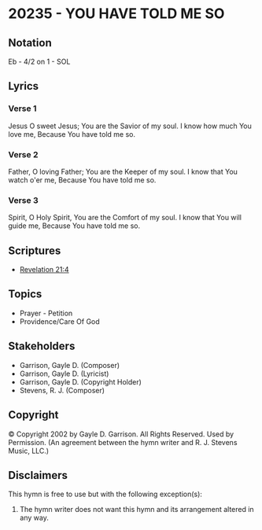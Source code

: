 # 20235 - YOU HAVE TOLD ME SO

## Notation

Eb - 4/2 on 1 - SOL

## Lyrics

### Verse 1

Jesus O sweet Jesus; You are the Savior of my soul. I know how much You love me, Because You have told me so.

### Verse 2

Father, O loving Father; You are the Keeper of my soul. I know that You watch o'er me, Because You have told me so. 

### Verse 3

Spirit, O Holy Spirit, You are the Comfort of my soul. I know that You will guide me, Because You have told me so.


## Scriptures

- [Revelation 21:4](https://www.biblegateway.com/passage/?search=Revelation%2021%3A4)

## Topics

- Prayer - Petition
- Providence/Care Of God

## Stakeholders

- Garrison, Gayle D. (Composer)
- Garrison, Gayle D. (Lyricist)
- Garrison, Gayle D. (Copyright Holder)
- Stevens, R. J. (Composer)

## Copyright

© Copyright 2002 by Gayle D. Garrison.  All Rights Reserved. Used by Permission.
(An agreement between the hymn writer and R. J. Stevens Music, LLC.)

## Disclaimers

This hymn is free to use but with the following exception(s):
1. The hymn writer does not want this hymn and its arrangement altered in any way.

